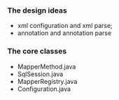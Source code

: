 ### The design ideas

- xml configuration and xml parse;
- annotation and annotation parse


### The core classes

- MapperMethod.java
- SqlSession.java
- MapperRegistry.java
- Configuration.java
